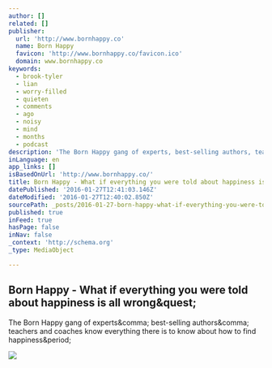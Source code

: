 ```yaml
---
author: []
related: []
publisher:
  url: 'http://www.bornhappy.co'
  name: Born Happy
  favicon: 'http://www.bornhappy.co/favicon.ico'
  domain: www.bornhappy.co
keywords:
  - brook-tyler
  - lian
  - worry-filled
  - quieten
  - comments
  - ago
  - noisy
  - mind
  - months
  - podcast
description: 'The Born Happy gang of experts, best-selling authors, teachers and coaches know everything there is to know about how to find happiness.'
inLanguage: en
app_links: []
isBasedOnUrl: 'http://www.bornhappy.co/'
title: Born Happy - What if everything you were told about happiness is all wrong?
datePublished: '2016-01-27T12:41:03.146Z'
dateModified: '2016-01-27T12:40:02.850Z'
sourcePath: _posts/2016-01-27-born-happy-what-if-everything-you-were-told-about-happines.md
published: true
inFeed: true
hasPage: false
inNav: false
_context: 'http://schema.org'
_type: MediaObject

---
```

<article style=""><h1>Born Happy - What if everything you were told about happiness is all wrong&amp;quest;</h1><p>The Born Happy gang of experts&amp;comma; best-selling authors&amp;comma; teachers and coaches know everything there is to know about how to find happiness&amp;period;</p><img src="http://www.bornhappy.co/bornhappy/wp-content/uploads/2014/07/Born-Happy-YAY1.jpg" /></article>
